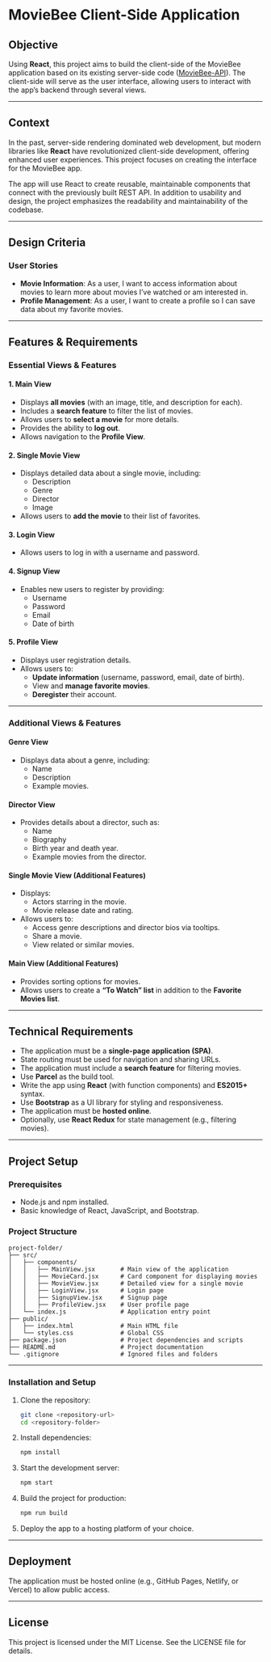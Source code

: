 # MovieBee Client-Side Application

## Objective

Using **React**, this project aims to build the client-side of the MovieBee application based on its existing server-side code ([MovieBee-API](https://github.com/smavuleti/MovieBee-API)). The client-side will serve as the user interface, allowing users to interact with the app’s backend through several views.

---

## Context

In the past, server-side rendering dominated web development, but modern libraries like **React** have revolutionized client-side development, offering enhanced user experiences. This project focuses on creating the interface for the MovieBee app.  

The app will use React to create reusable, maintainable components that connect with the previously built REST API. In addition to usability and design, the project emphasizes the readability and maintainability of the codebase.  

---

## Design Criteria

### User Stories
- **Movie Information**: As a user, I want to access information about movies to learn more about movies I’ve watched or am interested in.
- **Profile Management**: As a user, I want to create a profile so I can save data about my favorite movies.

---

## Features & Requirements

### Essential Views & Features

#### 1. Main View
- Displays **all movies** (with an image, title, and description for each).
- Includes a **search feature** to filter the list of movies.
- Allows users to **select a movie** for more details.
- Provides the ability to **log out**.
- Allows navigation to the **Profile View**.

#### 2. Single Movie View
- Displays detailed data about a single movie, including:
  - Description
  - Genre
  - Director
  - Image
- Allows users to **add the movie** to their list of favorites.

#### 3. Login View
- Allows users to log in with a username and password.

#### 4. Signup View
- Enables new users to register by providing:
  - Username
  - Password
  - Email
  - Date of birth

#### 5. Profile View
- Displays user registration details.
- Allows users to:
  - **Update information** (username, password, email, date of birth).
  - View and **manage favorite movies**.
  - **Deregister** their account.

---

### Additional Views & Features

#### Genre View
- Displays data about a genre, including:
  - Name
  - Description
  - Example movies.

#### Director View
- Provides details about a director, such as:
  - Name
  - Biography
  - Birth year and death year.
  - Example movies from the director.

#### Single Movie View (Additional Features)
- Displays:
  - Actors starring in the movie.
  - Movie release date and rating.
- Allows users to:
  - Access genre descriptions and director bios via tooltips.
  - Share a movie.
  - View related or similar movies.

#### Main View (Additional Features)
- Provides sorting options for movies.
- Allows users to create a **“To Watch” list** in addition to the **Favorite Movies list**.

---

## Technical Requirements

- The application must be a **single-page application (SPA)**.
- State routing must be used for navigation and sharing URLs.
- The application must include a **search feature** for filtering movies.
- Use **Parcel** as the build tool.
- Write the app using **React** (with function components) and **ES2015+** syntax.
- Use **Bootstrap** as a UI library for styling and responsiveness.
- The application must be **hosted online**.
- Optionally, use **React Redux** for state management (e.g., filtering movies).

---

## Project Setup

### Prerequisites
- Node.js and npm installed.
- Basic knowledge of React, JavaScript, and Bootstrap.

### Project Structure
```
project-folder/
├── src/
│   ├── components/
│   │   ├── MainView.jsx       # Main view of the application
│   │   ├── MovieCard.jsx      # Card component for displaying movies
│   │   ├── MovieView.jsx      # Detailed view for a single movie
│   │   ├── LoginView.jsx      # Login page
│   │   ├── SignupView.jsx     # Signup page
│   │   ├── ProfileView.jsx    # User profile page
│   └── index.js               # Application entry point
├── public/
│   ├── index.html             # Main HTML file
│   └── styles.css             # Global CSS
├── package.json               # Project dependencies and scripts
├── README.md                  # Project documentation
└── .gitignore                 # Ignored files and folders
```

---

### Installation and Setup

1. Clone the repository:
   ```bash
   git clone <repository-url>
   cd <repository-folder>
   ```

2. Install dependencies:
   ```bash
   npm install
   ```

3. Start the development server:
   ```bash
   npm start
   ```

4. Build the project for production:
   ```bash
   npm run build
   ```

5. Deploy the app to a hosting platform of your choice.

---

## Deployment

The application must be hosted online (e.g., GitHub Pages, Netlify, or Vercel) to allow public access.

---



## License

This project is licensed under the MIT License. See the LICENSE file for details.

